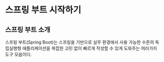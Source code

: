 # 스프링 부트 시작하기

## 스프링 부트 소개
스프링 부트(Spring Boot)는 스프링을 기반으로 실무 환경에서 사용 가능한 수준의 독립실행형 애플리케이션을 복잡한 고민 없이 빠르게 작성할 수 있게 도와주는 여러가지 도구 모음이다.
